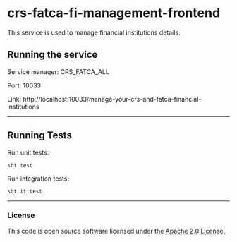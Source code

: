 

# crs-fatca-fi-management-frontend

This service is used to manage financial institutions details.

## Running the service

Service manager: CRS_FATCA_ALL

Port: 10033

Link: http://localhost:10033/manage-your-crs-and-fatca-financial-institutions

 ---

## Running Tests
Run unit tests:
 ```
 sbt test
 ```

Run integration tests:
 ```
 sbt it:test
 ```

 ---



### License

This code is open source software licensed under the [Apache 2.0 License]("http://www.apache.org/licenses/LICENSE-2.0.html").